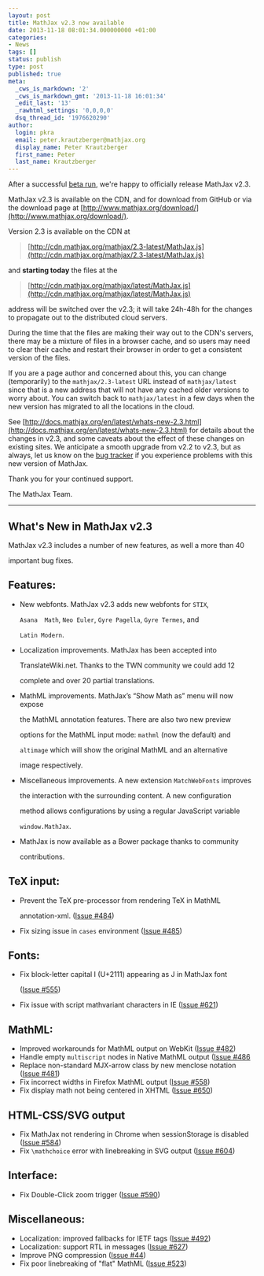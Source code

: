 ```yaml
---
layout: post
title: MathJax v2.3 now available
date: 2013-11-18 08:01:34.000000000 +01:00
categories:
- News
tags: []
status: publish
type: post
published: true
meta:
  _cws_is_markdown: '2'
  _cws_is_markdown_gmt: '2013-11-18 16:01:34'
  _edit_last: '13'
  _rawhtml_settings: '0,0,0,0'
  dsq_thread_id: '1976620290'
author:
  login: pkra
  email: peter.krautzberger@mathjax.org
  display_name: Peter Krautzberger
  first_name: Peter
  last_name: Krautzberger
---
```


After a successful [beta run](http://www.mathjax.org/mathjax-v2-3-beta-now-available/), we're happy to officially release MathJax v2.3.

MathJax v2.3 is available on the CDN, and for download from GitHub or via the download page at [http://www.mathjax.org/download/](http://www.mathjax.org/download/).

Version 2.3 is available on the CDN at

> [http://cdn.mathjax.org/mathjax/2.3-latest/MathJax.js](http://cdn.mathjax.org/mathjax/2.3-latest/MathJax.js)

and **starting today** the files at the

> [http://cdn.mathjax.org/mathjax/latest/MathJax.js](http://cdn.mathjax.org/mathjax/latest/MathJax.js)

address will be switched over the v2.3; it will take 24h-48h for the changes to propagate out to the distributed cloud servers.

During the time that the files are making their way out to the CDN's servers, there may be a mixture of files in a browser cache, and so users may need to clear their cache and restart their browser in order to get a consistent version of the files.

If you are a page author and concerned about this, you can change (temporarily) to the `mathjax/2.3-latest` URL instead of `mathjax/latest` since that is a new address that will not have any cached older versions to worry about. You can switch back to `mathjax/latest` in a few days when the new version has migrated to all the locations in the cloud.

See [http://docs.mathjax.org/en/latest/whats-new-2.3.html](http://docs.mathjax.org/en/latest/whats-new-2.3.html) for details about the changes in v2.3, and some caveats about the effect of these changes on existing sites. We anticipate a smooth upgrade from v2.2 to v2.3, but as always, let us know on the [bug tracker](http://github.com/mathjax/mathjax/issues) if you experience problems with this new version of MathJax.

Thank you for your continued support.

The MathJax Team.

* * *

## What's New in MathJax v2.3

MathJax v2.3 includes a number of new features, as well a more than 40

important bug fixes.

## Features:

*   New webfonts. MathJax v2.3 adds new webfonts for `STIX`,

    `Asana  Math`, `Neo Euler`, `Gyre Pagella`, `Gyre Termes`, and

    `Latin Modern`.

*   Localization improvements. MathJax has been accepted into

    TranslateWiki.net. Thanks to the TWN community we could add 12

    complete and over 20 partial translations.

*   MathML improvements. MathJax’s “Show Math as” menu will now expose

    the MathML annotation features. There are also two new preview

    options for the MathML input mode: `mathml` (now the default) and

    `altimage` which will show the original MathML and an alternative

    image respectively.

*   Miscellaneous improvements. A new extension `MatchWebFonts` improves

    the interaction with the surrounding content. A new configuration

    method allows configurations by using a regular JavaScript variable

    `window.MathJax`.

*   MathJax is now available as a Bower package thanks to community

    contributions.

## TeX input:

*   Prevent the TeX pre-processor from rendering TeX in MathML

    annotation-xml. ([Issue &#35;484](https://github.com/mathjax/MathJax/issues/484))
*   Fix sizing issue in `cases` environment ([Issue &#35;485](https://github.com/mathjax/MathJax/issues/485))

## Fonts:

*   Fix block-letter capital I (U+2111) appearing as J in MathJax font

    ([Issue &#35;555](https://github.com/mathjax/MathJax/issues/555))
*   Fix issue with script mathvariant characters in IE ([Issue &#35;621](https://github.com/mathjax/MathJax/issues/621))

## MathML:

*   Improved workarounds for MathML output on WebKit ([Issue &#35;482](https://github.com/mathjax/MathJax/issues/482))
*   Handle empty `multiscript` nodes in Native MathML output ([Issue &#35;486](https://github.com/mathjax/MathJax/issues/486)
*   Replace non-standard MJX-arrow class by new menclose notation ([Issue &#35;481](https://github.com/mathjax/MathJax/issues/481))
*   Fix incorrect widths in Firefox MathML output ([Issue &#35;558](https://github.com/mathjax/MathJax/issues/558))
*   Fix display math not being centered in XHTML ([Issue &#35;650](https://github.com/mathjax/MathJax/issues/650))

## HTML-CSS/SVG output

*   Fix MathJax not rendering in Chrome when sessionStorage is disabled ([Issue &#35;584](https://github.com/mathjax/MathJax/issues/584))
*   Fix `\mathchoice` error with linebreaking in SVG output ([Issue &#35;604](https://github.com/mathjax/MathJax/issues/604))

## Interface:

*   Fix Double-Click zoom trigger ([Issue &#35;590](https://github.com/mathjax/MathJax/issues/590))

## Miscellaneous:

*   Localization: improved fallbacks for IETF tags ([Issue &#35;492](https://github.com/mathjax/MathJax/issues/492))
*   Localization: support RTL in messages ([Issue &#35;627](https://github.com/mathjax/MathJax/issues/627))
*   Improve PNG compression ([Issue &#35;44](https://github.com/mathjax/MathJax/issues/44))
*   Fix poor linebreaking of "flat" MathML ([Issue &#35;523](https://github.com/mathjax/MathJax/issues/523))